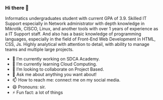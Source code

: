 ### Hi there 👋

Informatics undergraduates student with current GPA of 3.9. Skilled IT Support especially in Network administrator with depth knowledge in Mikrotik, CISCO, Linux, and another tools with over 1 years of experience as a IT Support staff. And also has a basic knowledge of programming languages, especially in the field of Front-End Web Development in HTML, CSS, Js. Highly analytical with attention to detail, with ability to manage teams and multiple large projects.

- 🔭 I’m currently working on SDCA Academy.
- 🌱 I’m currently learning Cloud Computing.
- 👯 I’m looking to collaborate on Project Based.
- 💬 Ask me about anything you want about!
- 📫 How to reach me: connect me on my social media.
- 😄 Pronouns: sir.
- ⚡ Fun fact: a lot of things


